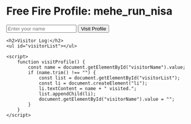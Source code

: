 <html>
<head>
    <title>Free Fire Profile Visitors</title>
</head>
<body>
    <h1>Free Fire Profile: mehe_run_nisa</h1>
    <input type="text" id="visitorName" placeholder="Enter your name">
    <button onclick="visitProfile()">Visit Profile</button>

    <h2>Visitor Log:</h2>
    <ul id="visitorList"></ul>

    <script>
        function visitProfile() {
            const name = document.getElementById("visitorName").value;
            if (name.trim() !== "") {
                const list = document.getElementById("visitorList");
                const li = document.createElement("li");
                li.textContent = name + " visited.";
                list.appendChild(li);
                document.getElementById("visitorName").value = "";
            }
        }
    </script>
</body>
</html>

